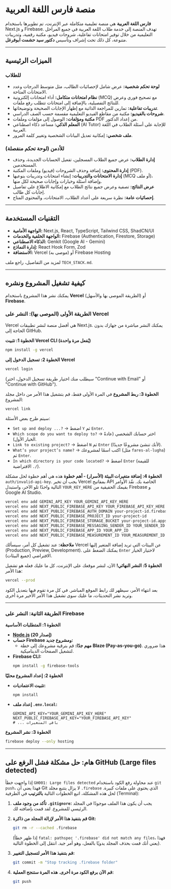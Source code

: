 # منصة فارس اللغة العربية

**فارس اللغة العربية** هي منصة تعليمية متكاملة عبر الإنترنت، تم تطويرها باستخدام Next.js و Firebase. تهدف المنصة إلى خدمة طلاب اللغة العربية في جميع المراحل التعليمية من خلال توفير امتحانات تفاعلية، شروحات فيديو، مكتبة رقمية، وتدريبات متنوعة، كل ذلك تحت إشراف وتأسيس **دكتور سيد حشمت ابوفرغل**.

---

## الميزات الرئيسية

### للطلاب
- **لوحة تحكم شخصية:** عرض شامل لإحصائيات الطالب، مثل متوسط الدرجات وعدد الامتحانات المتاحة.
- **نظام امتحانات متكامل:** أداء امتحانات إلكترونية (MCQ) مع تصحيح فوري وعرض للنتائج التفصيلية، بالإضافة إلى امتحانات تتطلب رفع ملفات.
- **تدريبات تفاعلية:** تمارين للمراجعة الذاتية مع إظهار الإجابات الصحيحة وتوضيحاتها.
- **شروحات بالفيديو:** مكتبة من مقاطع الفيديو التعليمية مقسمة حسب الصف الدراسي.
- **مكتبة ومؤلفات:** الوصول إلى مؤلفات وملفات PDF من إعداد الدكتور.
- **المعلم الذكي:** مساعد ذكاء اصطناعي (AI Tutor) للإجابة على أسئلة الطلاب في اللغة العربية.
- **ملف شخصي:** إمكانية تعديل البيانات الشخصية وتغيير كلمة المرور.

### للأدمن (لوحة تحكم منفصلة)
- **إدارة الطلاب:** عرض جميع الطلاب المسجلين، تفعيل الحسابات الجديدة، وحذف المستخدمين.
- **إدارة المحتوى:** إضافة وحذف الشروحات (فيديو) وملفات المكتبة (PDF).
- **إدارة الامتحانات والتدريبات:** إنشاء امتحانات وتدريبات بنوعيها (MCQ أو ملف)، وإضافة أسئلة وخيارات وإجابات صحيحة لكل منها.
- **عرض النتائج:** تصفية وعرض جميع نتائج الطلاب مع إمكانية الاطلاع على تفاصيل إجابات كل طالب.
- **إحصائيات عامة:** نظرة سريعة على أعداد الطلاب، الامتحانات، والمحتوى المتاح.

---

## التقنيات المستخدمة
- **الواجهة الأمامية:** Next.js, React, TypeScript, Tailwind CSS, ShadCN/UI
- **الواجهة الخلفية والخدمات:** Firebase (Authentication, Firestore, Storage)
- **الذكاء الاصطناعي:** Genkit (Google AI - Gemini)
- **إدارة النماذج:** React Hook Form, Zod
- **الاستضافة:** Vercel (موصى به) أو Firebase Hosting

لمزيد من التفاصيل، راجع ملف `TECH_STACK.md`.

---

## كيفية تشغيل المشروع ونشره

يمكنك نشر هذا المشروع باستخدام **Vercel** (الطريقة الموصى بها والأسهل) أو **Firebase**.

### الطريقة الأولى (الموصى بها): النشر على Vercel

Vercel هي أفضل منصة لنشر تطبيقات Next.js. يمكنك النشر مباشرة من جهازك بدون الحاجة إلى GitHub.

**الخطوة 1: تثبيت Vercel CLI (يُفعل مرة واحدة)**
```bash
npm install -g vercel
```

**الخطوة 2: تسجيل الدخول إلى Vercel**
```bash
vercel login
```
(سيطلب منك اختيار طريقة تسجيل الدخول، اختر "Continue with Email" أو "Continue with GitHub").

**الخطوة 3: ربط المشروع**
في المرة الأولى فقط، قم بتشغيل هذا الأمر من داخل مجلد المشروع:
```bash
vercel link
```
سيتم طرح بعض الأسئلة:
- `Set up and deploy ...?` -> اضغط `Y` ثم `Enter`.
- `Which scope do you want to deploy to?` -> اختر حسابك الشخصي (عادةً الخيار الأول).
- `Link to existing project?` -> اضغط `N` ثم `Enter` (لأنك تنشئ مشروعًا جديدًا).
- `What’s your project’s name?` -> اكتب اسمًا لمشروعك (مثل `fares-al-lugha`) ثم `Enter`.
- `In which directory is your code located?` -> اضغط `Enter` (للقيمة الافتراضية `./`).

**الخطوة 4: إضافة متغيرات البيئة (الأسرار) - أهم خطوة**
هذه هي أهم خطوة لحل مشكلة `auth/invalid-api-key`. يجب أن تخبر Vercel بمفاتيح API الخاصة بك. نفّذ الأوامر التالية واحدًا تلو الآخر، واستبدل `YOUR_KEY_HERE` بقيمك الحقيقية من Firebase و Google AI Studio.

```bash
vercel env add GEMINI_API_KEY YOUR_GEMINI_API_KEY_HERE
vercel env add NEXT_PUBLIC_FIREBASE_API_KEY YOUR_FIREBASE_API_KEY_HERE
vercel env add NEXT_PUBLIC_FIREBASE_AUTH_DOMAIN your-project-id.firebaseapp.com
vercel env add NEXT_PUBLIC_FIREBASE_PROJECT_ID your-project-id
vercel env add NEXT_PUBLIC_FIREBASE_STORAGE_BUCKET your-project-id.appspot.com
vercel env add NEXT_PUBLIC_FIREBASE_MESSAGING_SENDER_ID YOUR_SENDER_ID
vercel env add NEXT_PUBLIC_FIREBASE_APP_ID YOUR_APP_ID
vercel env add NEXT_PUBLIC_FIREBASE_MEASUREMENT_ID YOUR_MEASUREMENT_ID
```
**ملاحظة:** عند تشغيل كل أمر، سيسألك Vercel عن البيئات التي تريد إضافة المتغير إليها (Production, Preview, Development). يمكنك الضغط على `Enter` لاختيار الخيار الافتراضي (جميع البيئات).

**الخطوة 5: النشر النهائي!**
الآن، لنشر موقعك على الإنترنت، كل ما عليك فعله هو تشغيل هذا الأمر:
```bash
vercel --prod
```
بعد انتهاء الأمر، سيظهر لك رابط الموقع المباشر. في كل مرة تقوم فيها بتعديل الكود وتريد نشر التحديثات، ما عليك سوى تشغيل هذا الأمر الأخير مرة أخرى.

---

### الطريقة الثانية: النشر على Firebase

**الخطوة 1: المتطلبات الأساسية**
- **[Node.js](https://nodejs.org/) (إصدار 20)**
- **حساب Firebase ومشروع جديد:**
    - **مهم جدًا:** قم بترقية مشروعك إلى خطة **Blaze (Pay-as-you-go)**. هذا ضروري لتشغيل الصفحات الديناميكية.
- **Firebase CLI:**
    ```bash
    npm install -g firebase-tools
    ```

**الخطوة 2: إعداد المشروع محليًا**
- **تثبيت الاعتماديات:**
    ```bash
    npm install
    ```
- **إعداد ملف `.env.local`:**
    ```
    GEMINI_API_KEY="YOUR_GEMINI_API_KEY_HERE"
    NEXT_PUBLIC_FIREBASE_API_KEY="YOUR_FIREBASE_API_KEY"
    # ... باقي المتغيرات
    ```

**الخطوة 3: نشر المشروع**
```bash
firebase deploy --only hosting
```

---

## **هام: حل مشكلة فشل الرفع على GitHub (Large files detected)**

إذا واجهت خطأ `GH001: Large files detected` عند محاولة رفع الكود باستخدام `git push`، فهذا يعني أن Git لا يزال يتتبع مجلد `.firebase` الذي يحتوي على ملفات كبيرة. لحل هذه المشكلة، اتبع الخطوات التالية **بالترتيب** في الطرفية (Terminal):

1.  **تأكد من وجود ملف `.gitignore`:** يجب أن يكون هذا الملف موجودًا في المجلد الرئيسي للمشروع. لقد قمت بإضافته لك.

2.  **قم بتنفيذ هذا الأمر لإزالة المجلد من ذاكرة Git:**
    ```bash
    git rm -r --cached .firebase
    ```
    (إذا ظهر خطأ `fatal: pathspec '.firebase' did not match any files`، فهذا يعني أنك قمت بحذف المجلد يدويًا بالفعل، وهو أمر جيد. انتقل إلى الخطوة التالية).

3.  **قم بتنفيذ هذا الأمر لتسجيل التغيير:**
    ```bash
    git commit -m "Stop tracking .firebase folder"
    ```

4.  **قم الآن برفع الكود مرة أخرى. هذه المرة ستنجح العملية:**
    ```bash
    git push
    ```

